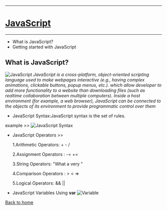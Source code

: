 ___

# [ **JavaScript** ](https://developer.mozilla.org/en-US/docs/Web/JavaScript)
___

* What is JavaScript?
* Getting started with JavaScript

## **What is JavaScript?**
![JavaScript](https://datavisioner.net/wp-content/uploads/2020/04/javascript-illustration.png)
*JavaScript is a cross-platform, object-oriented scripting language used to make webpages interactive (e.g., having complex animations, clickable buttons, popup menus, etc.). which allow developer to add more functionality to a website than downloading files (such as realtime collaboration between multiple computers). Inside a host environment (for example, a web browser), JavaScript can be connected to the objects of its environment to provide programmatic control over them*

* JavaScript Syntax:JavaScript syntax is the set of rules.

example >> 
![JavaScript Syntax](https://i.ytimg.com/vi/MgJVMeB0ESw/maxresdefault.jpg)

* JavaScript Operators >>

  1.Arithmetic Operators: +  -  /

   2.Assignment Operators : -=   +=

   3.String Operators: "What a very "

   4.Comparison Operators : > < =>

   5.Logical Operators: &&  ||

* JavaScript Variables
Using **var**
![Variable](https://www.wikihow.com/images/thumb/7/7e/Declare-a-Variable-in-Javascript-Step-2.jpg/aid1337336-v4-728px-Declare-a-Variable-in-Javascript-Step-2.jpg.webp) 

[Back to home](https://rahafalbakkar.github.io/Raeding-Note/)